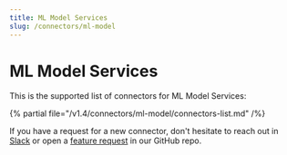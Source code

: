 ```yaml
---
title: ML Model Services
slug: /connectors/ml-model
---
```


# ML Model Services

This is the supported list of connectors for ML Model Services:

{% partial file="/v1.4/connectors/ml-model/connectors-list.md" /%}

If you have a request for a new connector, don't hesitate to reach out in [Slack](https://slack.open-metadata.org/) or
open a [feature request](https://github.com/open-metadata/OpenMetadata/issues/new/choose) in our GitHub repo.

